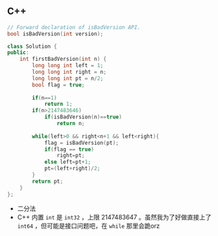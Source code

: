 ## C++

```C++
// Forward declaration of isBadVersion API.
bool isBadVersion(int version);

class Solution {
public:
    int firstBadVersion(int n) {
        long long int left = 1;
        long long int right = n;
        long long int pt = n/2;
        bool flag = true;
        
        if(n==1)
            return 1;
        if(n>2147483646)
            if(isBadVersion(n)==true)
                return n;
    
        while(left>0 && right<n+1 && left<right){
            flag = isBadVersion(pt);
            if(flag == true)
                right=pt;
            else left=pt+1;
            pt=(left+right)/2;
        }
        return pt;
    }
};
```

- 二分法
- C++ 内置 `int` 是 `int32` ，上限 2147483647 。虽然我为了好做直接上了 `int64` ，但可能是接口问题吧，在 `while` 那里会跪orz 
